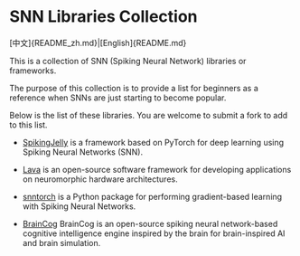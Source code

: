 # SNN Libraries Collection

[中文]{README_zh.md}|[English]{README.md}

This is a collection of SNN (Spiking Neural Network) libraries or frameworks.

The purpose of this collection is to provide a list for beginners as a reference when SNNs are just starting to become popular.

Below is the list of these libraries. You are welcome to submit a fork to add to this list.

- [SpikingJelly](https://github.com/fangwei123456/spikingjelly) is a framework based on PyTorch for deep learning using Spiking Neural Networks (SNN).

- [Lava](https://github.com/lava-nc/lava) is an open-source software framework for developing applications on neuromorphic hardware architectures.

- [snntorch](https://github.com/jeshraghian/snntorch) is a Python package for performing gradient-based learning with Spiking Neural Networks.

- [BrainCog](https://github.com/BrainCog-X/Brain-Cog) BrainCog is an open-source spiking neural network-based cognitive intelligence engine inspired by the brain for brain-inspired AI and brain simulation.